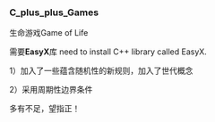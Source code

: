 ### C_plus_plus_Games
生命游戏Game of Life

需要**EasyX**库
need to install C++ library called EasyX.

1）加入了一些蕴含随机性的新规则，加入了世代概念

2）采用周期性边界条件

多有不足，望指正！
